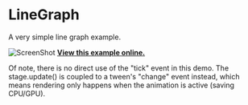LineGraph
=======

A very simple line graph example.

![ScreenShot](https://raw.github.com/CreateJS/sandbox/master/LineGraph/README_1.jpg)
**[View this example online.](http://sandbox.createjs.com/LineGraph/demo.html)**

Of note, there is no direct use of the "tick" event in this demo. The stage.update() is coupled to a tween's "change" event instead, which means rendering only happens when the animation is active (saving CPU/GPU).